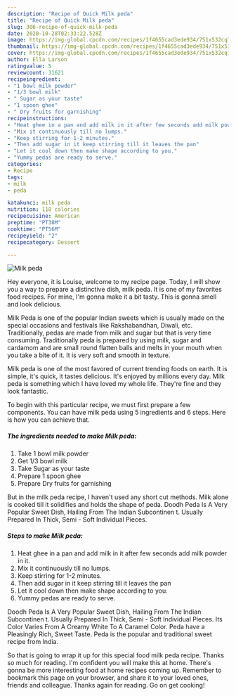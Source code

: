 ```yaml
---
description: "Recipe of Quick Milk peda"
title: "Recipe of Quick Milk peda"
slug: 306-recipe-of-quick-milk-peda
date: 2020-10-28T02:33:22.528Z
image: https://img-global.cpcdn.com/recipes/1f4655cad3ede934/751x532cq70/milk-peda-recipe-main-photo.jpg
thumbnail: https://img-global.cpcdn.com/recipes/1f4655cad3ede934/751x532cq70/milk-peda-recipe-main-photo.jpg
cover: https://img-global.cpcdn.com/recipes/1f4655cad3ede934/751x532cq70/milk-peda-recipe-main-photo.jpg
author: Ella Larson
ratingvalue: 5
reviewcount: 31621
recipeingredient:
- "1 bowl milk powder"
- "1/3 bowl milk"
- " Sugar as your taste"
- "1 spoon ghee"
- " Dry fruits for garnishing"
recipeinstructions:
- "Heat ghee in a pan and add milk in it after few seconds add milk powder in it."
- "Mix it continuously till no lumps."
- "Keep stirring for 1-2 minutes."
- "Then add sugar in it keep stirring till it leaves the pan"
- "Let it cool down then make shape according to you."
- "Yummy pedas are ready to serve."
categories:
- Recipe
tags:
- milk
- peda

katakunci: milk peda 
nutrition: 118 calories
recipecuisine: American
preptime: "PT38M"
cooktime: "PT56M"
recipeyield: "2"
recipecategory: Dessert

---
```



![Milk peda](https://img-global.cpcdn.com/recipes/1f4655cad3ede934/751x532cq70/milk-peda-recipe-main-photo.jpg)

Hey everyone, it is Louise, welcome to my recipe page. Today, I will show you a way to prepare a distinctive dish, milk peda. It is one of my favorites food recipes. For mine, I'm gonna make it a bit tasty. This is gonna smell and look delicious.

Milk Peda is one of the popular Indian sweets which is usually made on the special occasions and festivals like Rakshabandhan, Diwali, etc. Traditionally, pedas are made from milk and sugar but that is very time consuming. Traditionally peda is prepared by using milk, sugar and cardamom and are small round flatten balls and melts in your mouth when you take a bite of it. It is very soft and smooth in texture.

Milk peda is one of the most favored of current trending foods on earth. It is simple, it's quick, it tastes delicious. It's enjoyed by millions every day. Milk peda is something which I have loved my whole life. They're fine and they look fantastic.


To begin with this particular recipe, we must first prepare a few components. You can have milk peda using 5 ingredients and 6 steps. Here is how you can achieve that.

<!--inarticleads1-->

##### The ingredients needed to make Milk peda:

1. Take 1 bowl milk powder
1. Get 1/3 bowl milk
1. Take  Sugar as your taste
1. Prepare 1 spoon ghee
1. Prepare  Dry fruits for garnishing


But in the milk peda recipe, I haven&#39;t used any short cut methods. Milk alone is cooked till it solidifies and holds the shape of peda. Doodh Peda Is A Very Popular Sweet Dish, Hailing From The Indian Subcontinen t. Usually Prepared In Thick, Semi - Soft Individual Pieces. 

<!--inarticleads2-->

##### Steps to make Milk peda:

1. Heat ghee in a pan and add milk in it after few seconds add milk powder in it.
1. Mix it continuously till no lumps.
1. Keep stirring for 1-2 minutes.
1. Then add sugar in it keep stirring till it leaves the pan
1. Let it cool down then make shape according to you.
1. Yummy pedas are ready to serve.


Doodh Peda Is A Very Popular Sweet Dish, Hailing From The Indian Subcontinen t. Usually Prepared In Thick, Semi - Soft Individual Pieces. Its Color Varies From A Creamy White To A Caramel Color. Peda have a Pleasingly Rich, Sweet Taste. Peda is the popular and traditional sweet recipe from India. 

So that is going to wrap it up for this special food milk peda recipe. Thanks so much for reading. I'm confident you will make this at home. There's gonna be more interesting food at home recipes coming up. Remember to bookmark this page on your browser, and share it to your loved ones, friends and colleague. Thanks again for reading. Go on get cooking!
